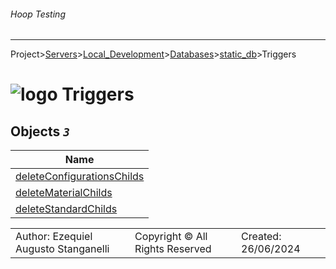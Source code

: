 ###### Hoop Testing
___
Project>[Servers](../../../../Servers.md)>[Local_Development](../../../Local_Development.md)>[Databases](../../Databases.md)>[static_db](../static_db.md)>Triggers


# ![logo](../../../../../Images/folder64.svg) Triggers



## <a name="#Triggers"></a>Objects _`3`_
|Name|
|---|
|[deleteConfigurationsChilds](deleteConfigurationsChilds.md)|
|[deleteMaterialChilds](deleteMaterialChilds.md)|
|[deleteStandardChilds](deleteStandardChilds.md)|

||||
|---|---|---|
|Author: Ezequiel Augusto Stanganelli|Copyright © All Rights Reserved|Created: 26/06/2024|
